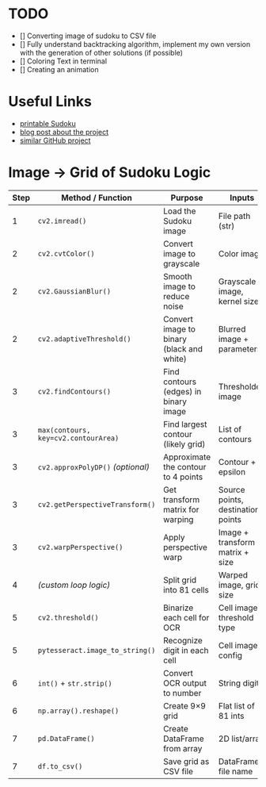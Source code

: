 # TODO
- [] Converting image of sudoku to CSV file
- [] Fully understand backtracking algorithm, implement my own version with the generation of other solutions (if possible)
- [] Coloring Text in terminal
- [] Creating an animation

# Useful Links
- [printable Sudoku](https://sudoku.com/sudoku-printable)
- [blog post about the project](https://encord.com/blog/sudoku-solver-cv-project/)
- [similar GitHub project](https://github.com/Aryann15/SUDOKU_SOLVER)

# Image -> Grid of Sudoku Logic

| **Step** | **Method / Function**                | **Purpose**                               | **Inputs**                        | **Outputs**             | **Notes**                                          |
| -------- | ------------------------------------ | ----------------------------------------- | --------------------------------- | ----------------------- | -------------------------------------------------- |
| 1        | `cv2.imread()`                       | Load the Sudoku image                     | File path (str)                   | Image (NumPy array)     | Supports various formats (jpg, png, etc.)          |
| 2        | `cv2.cvtColor()`                     | Convert image to grayscale                | Color image                       | Grayscale image         | Use `cv2.COLOR_BGR2GRAY`                           |
| 2        | `cv2.GaussianBlur()`                 | Smooth image to reduce noise              | Grayscale image, kernel size      | Blurred image           | Kernel usually `(5, 5)`                            |
| 2        | `cv2.adaptiveThreshold()`            | Convert image to binary (black and white) | Blurred image + parameters        | Thresholded image       | `ADAPTIVE_THRESH_GAUSSIAN_C` + `THRESH_BINARY_INV` |
| 3        | `cv2.findContours()`                 | Find contours (edges) in binary image     | Thresholded image                 | List of contours        | Use `RETR_EXTERNAL` for outer edges                |
| 3        | `max(contours, key=cv2.contourArea)` | Find largest contour (likely grid)        | List of contours                  | Single contour          | Assumes the grid is the largest area               |
| 3        | `cv2.approxPolyDP()` *(optional)*    | Approximate the contour to 4 points       | Contour + epsilon                 | Approximated polygon    | Ensures square corners                             |
| 3        | `cv2.getPerspectiveTransform()`      | Get transform matrix for warping          | Source points, destination points | 3x3 perspective matrix  | Needs 4 corner points                              |
| 3        | `cv2.warpPerspective()`              | Apply perspective warp                    | Image + transform matrix + size   | Warped (top-down) image | Extracts flat view of grid                         |
| 4        | *(custom loop logic)*                | Split grid into 81 cells                  | Warped image, grid size           | List of 81 cell images  | Uses slicing with NumPy                            |
| 5        | `cv2.threshold()`                    | Binarize each cell for OCR                | Cell image + threshold type       | Thresholded cell        | Good for isolating digits                          |
| 5        | `pytesseract.image_to_string()`      | Recognize digit in each cell              | Cell image + config               | String (digit or empty) | Use `--psm 10` for single character                |
| 6        | `int()` + `str.strip()`              | Convert OCR output to number              | String digit                      | Integer or 0            | Handle empty/invalid OCR results                   |
| 6        | `np.array().reshape()`               | Create 9×9 grid                           | Flat list of 81 ints              | 9×9 NumPy array         | Validates number count                             |
| 7        | `pd.DataFrame()`                     | Create DataFrame from array               | 2D list/array                     | Pandas DataFrame        | Easy CSV export                                    |
| 7        | `df.to_csv()`                        | Save grid as CSV file                     | DataFrame, file name              | CSV file                | Set `index=False`, `header=False`                  |

